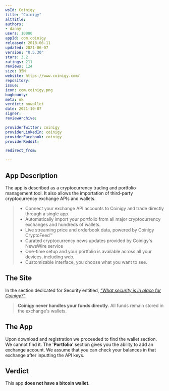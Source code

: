 ```yaml
---
wsId: Coinigy
title: "Coinigy"
altTitle: 
authors:
- danny
users: 10000
appId: com.coinigy
released: 2018-06-11
updated: 2021-06-07
version: "0.5.30"
stars: 3.2
ratings: 211
reviews: 124
size: 35M
website: https://www.coinigy.com/
repository: 
issue: 
icon: com.coinigy.png
bugbounty: 
meta: ok
verdict: nowallet
date: 2021-10-07
signer: 
reviewArchive:

providerTwitter: coinigy
providerLinkedIn: coinigy
providerFacebook: coinigy
providerReddit: 

redirect_from:

---
```


## App Description

The app is described as a cryptocurrency trading and portfolio management tool. It also allows the importation of third-party cryptocurrency exchange APIs and wallets.

> - Connect your exchange API accounts to Coinigy and trade directly through a single app.
> - Automatically import your portfolio from all major cryptocurrency exchanges and hundreds of wallets.
> - Live streaming price and orderbook data, powered by Coinigy CryptoFeed™
> - Curated cryptocurrency news updates provided by Coinigy's NewsWire service
> - One-time setup and your portfolio is available across all your devices, including web.
> - Customizable interface, you choose what you want to see.

## The Site

In the section dedicated for Security entitled, [_"What security is in place for Coinigy?"_](https://support.coinigy.com/hc/en-us/articles/360001135114-What-security-is-in-place-with-Coinigy-)

> **Coinigy never handles your funds directly**.  All funds remain stored in the exchange's wallets.

## The App

Upon download and registration we proceeded to find the wallet section. We cannot find it. The '**Portfolio**' section gives you the ability to add an exchange account. We assume that you can check your balances in that exchange after inputting the API keys.

## Verdict

This app **does not have a bitcoin wallet**.

